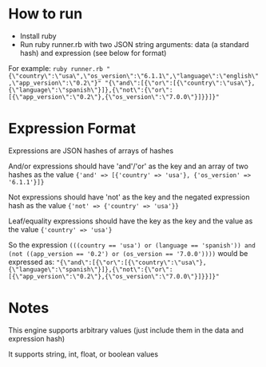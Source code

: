 How to run
==========
* Install ruby
* Run ruby runner.rb with two JSON string arguments: data (a standard hash) and expression (see below for format)

For example: `ruby runner.rb "{\"country\":\"usa\",\"os_version\":\"6.1.1\",\"language\":\"english\",\"app_version\":\"0.2\"}" "{\"and\":[{\"or\":[{\"country\":\"usa\"},{\"language\":\"spanish\"}]},{\"not\":{\"or\":[{\"app_version\":\"0.2\"},{\"os_version\":\"7.0.0\"}]}}]}"`

Expression Format
=================
Expressions are JSON hashes of arrays of hashes

And/or expressions should have 'and'/'or' as the key and an array of two hashes as the value `{'and' => [{'country' => 'usa'}, {'os_version' => '6.1.1'}]}`

Not expressions should have 'not' as the key and the negated expression hash as the value `{'not' => {'country' => 'usa'}}`

Leaf/equality expressions should have the key as the key and the value as the value `{'country' => 'usa'}`

So the expression `(((country == 'usa') or (language == 'spanish')) and (not ((app_version == '0.2') or (os_version == '7.0.0'))))` would be expressed as:
`"{\"and\":[{\"or\":[{\"country\":\"usa\"},{\"language\":\"spanish\"}]},{\"not\":{\"or\":[{\"app_version\":\"0.2\"},{\"os_version\":\"7.0.0\"}]}}]}"`

Notes
=====
This engine supports arbitrary values (just include them in the data and expression hash)

It supports string, int, float, or boolean values